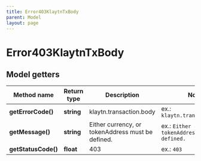 ```yaml
---
title: Error403KlaytnTxBody
parent: Model
layout: page
---
```


# Error403KlaytnTxBody

## Model getters

Method name | Return type | Description | Notes
------------ | ------------- | ------------- | -------------
**getErrorCode()** | **string** | klaytn.transaction.body | ex.: `klaytn.transaction.body`
**getMessage()** | **string** | Either currency, or tokenAddress must be defined. | ex.: `Either currency, or tokenAddress must be defined.`
**getStatusCode()** | **float** | 403 | ex.: `403`

